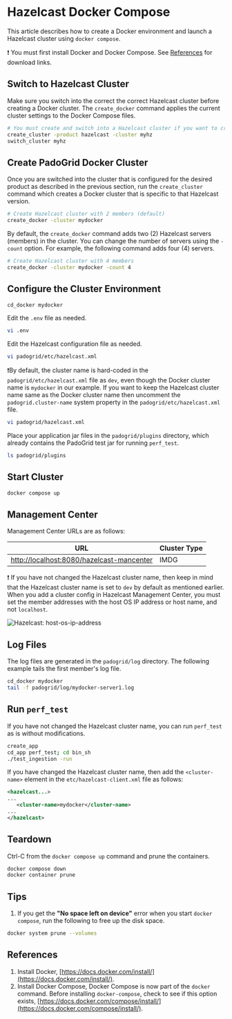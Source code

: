 # Hazelcast Docker Compose

This article describes how to create a Docker environment and launch a Hazelcast cluster using `docker compose`.

:exclamation: You must first install Docker and Docker Compose. See [References](#references) for download links.

## Switch to Hazelcast Cluster

Make sure you switch into the correct the correct Hazelcast cluster before creating a Docker cluster. The `create_docker` command applies the current cluster settings to the Docker Compose files.

```bash
# You must create and switch into a Hazelcast cluster if you want to create a Docker cluster.
create_cluster -product hazelcast -cluster myhz 
switch_cluster myhz
```

## Create PadoGrid Docker Cluster

Once you are switched into the cluster that is configured for the desired product as described in the previous section, run the `create_cluster` command which creates a Docker cluster that is specific to that Hazelcast version.

```bash
# Create Hazelcast cluster with 2 members (default)
create_docker -cluster mydocker
```

By default, the `create_docker` command adds two (2) Hazelcast servers (members) in the cluster. You can change the number of servers using the `-count` option. For example, the following command adds four (4) servers.

```bash
# Create Hazelcast cluster with 4 members
create_docker -cluster mydocker -count 4
```

## Configure the Cluster Environment

```bash
cd_docker mydocker
```

Edit the `.env` file as needed.

```bash
vi .env
```

Edit the Hazelcast configuration file as needed.

```bash
vi padogrid/etc/hazelcast.xml
```

:exclamation:By default, the cluster name is hard-coded in the `padogrid/etc/hazelcast.xml` file as `dev`, even though the Docker cluster name is `mydocker` in our example. If you want to keep the Hazelcast cluster name same as the Docker cluster name then uncomment the `padogrid.cluster-name` system property in the `padogrid/etc/hazelcast.xml` file.

```bash
vi padogrid/hazelcast.xml
```

Place your application jar files in the `padogrid/plugins` directory, which already contains the PadoGrid test jar for running `perf_test`. 

```bash
ls padogrid/plugins
```

## Start Cluster

```bash
docker compose up
```

## Management Center

Management Center URLs are as follows:

| URL                                         | Cluster Type |
| ------------------------------------------- | ------------ |
| <http://localhost:8080/hazelcast-mancenter> | IMDG         |

❗️ If you have not changed the Hazelcast cluster name, then keep in mind that the Hazelcast cluster name is set to `dev` by default as mentioned earlier. When you add a cluster config in Hazelcast Management Center, you must set the member addresses with the host OS IP address or host name, and not `localhost`.

![Hazelcast: host-os-ip-address](images/mc-manage-clusters.png)


## Log Files

The log files are generated in the `padogrid/log` directory. The following example tails the first member's log file.

```bash
cd_docker mydocker
tail -f padogrid/log/mydocker-server1.log
```

## Run `perf_test`

If you have not changed the Hazelcast cluster name, you can run `perf_test` as is without modifications.

```bash
create_app
cd_app perf_test; cd bin_sh
./test_ingestion -run
```
 
If you have changed the Hazelcast cluster name, then add the `<cluster-name>` element in the `etc/hazelcast-client.xml` file as follows:

```xml
<hazelcast...>
...
   <cluster-name>mydocker</cluster-name>
...
</hazelcast>
```

## Teardown

Ctrl-C from the `docker compose up` command and prune the containers.

```bash
docker compose down
docker container prune
```

## Tips

1. If you get the **"No space left on device"** error when you start `docker compose`, run the following to free up the disk space.

```bash
docker system prune --volumes
````

## References
1. Install Docker, [https://docs.docker.com/install/](https://docs.docker.com/install/).
2. Install Docker Compose, Docker Compose is now part of the `docker` command. Before installing `docker-compose`, check to see if this option exists, [https://docs.docker.com/compose/install/](https://docs.docker.com/compose/install/). 
